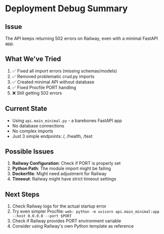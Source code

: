 # Deployment Debug Summary

## Issue
The API keeps returning 502 errors on Railway, even with a minimal FastAPI app.

## What We've Tried
1. ✅ Fixed all import errors (missing schemas/models)
2. ✅ Removed problematic crud.py imports
3. ✅ Created minimal API without database
4. ✅ Fixed Procfile PORT handling
5. ❌ Still getting 502 errors

## Current State
- Using `api.main_minimal.py` - a barebones FastAPI app
- No database connections
- No complex imports
- Just 3 simple endpoints: /, /health, /test

## Possible Issues
1. **Railway Configuration**: Check if PORT is properly set
2. **Python Path**: The module import might be failing
3. **Dockerfile**: Might need adjustment for Railway
4. **Timeout**: Railway might have strict timeout settings

## Next Steps
1. Check Railway logs for the actual startup error
2. Try even simpler Procfile: `web: python -m uvicorn api.main_minimal:app --host 0.0.0.0 --port $PORT`
3. Check if Railway provides PORT environment variable
4. Consider using Railway's own Python template as reference